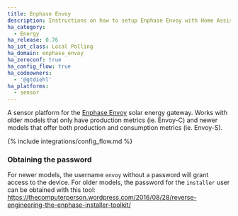 ```yaml
---
title: Enphase Envoy
description: Instructions on how to setup Enphase Envoy with Home Assistant.
ha_category:
  - Energy
ha_release: 0.76
ha_iot_class: Local Polling
ha_domain: enphase_envoy
ha_zeroconf: true
ha_config_flow: true
ha_codeowners:
  - '@gtdiehl'
ha_platforms:
  - sensor
---
```


A sensor platform for the [Enphase Envoy](https://enphase.com/en-us/products-and-services/envoy-and-combiner) solar energy gateway. Works with older models that only have production metrics (ie. Envoy-C) and newer models that offer both production and consumption metrics (ie. Envoy-S).

{% include integrations/config_flow.md %}

### Obtaining the password

For newer models, the username `envoy` without a password will grant access to the device. For older models, the password for the `installer` user can be obtained with this tool: https://thecomputerperson.wordpress.com/2016/08/28/reverse-engineering-the-enphase-installer-toolkit/
